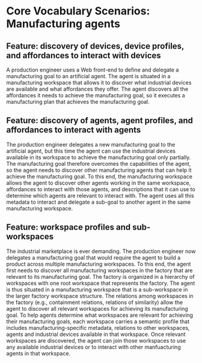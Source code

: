 # Core Vocabulary Scenarios: Manufacturing agents

## Feature: discovery of devices, device profiles, and affordances to interact with devices
A production engineer uses a Web front-end to define and delegate a manufacturing goal to an artificial agent. The agent is situated in a manufacturing workspace that allows it to discover what industrial devices are available and what affordances they offer. The agent discovers all the affordances it needs to achieve the manufacturing goal, so it executes a manufacturing plan that achieves the manufacturing goal.

## Feature: discovery of agents, agent profiles, and affordances to interact with agents
The production engineer delegates a new manufacturing goal to the artificial agent, but this time the agent can use the industrial devices available in its workspace to achieve the manufacturing goal only partially. The manufacturing goal therefore overcomes the capabilities of the agent, so the agent needs to discover other manufacturing agents that can help it achieve the manufacturing goal. To this end, the manufacturing workspace allows the agent to discover other agents working in the same workspace, affordances to interact with those agents, and descriptions that it can use to determine which agents are relevant to interact with. The agent uses all this metadata to interact and delegate a sub-goal to another agent in the same manufacturing workspace.

## Feature: workspace profiles and sub-workspaces
The industrial marketplace is ever demanding. The production engineer now delegates a manufacturing goal that would require the agent to build a product across multiple manufacturing workspaces. To this end, the agent first needs to discover all manufacturing workspaces in the factory that are relevant to its manufacturing goal. The factory is organized in a hierarchy of workspaces with one root workspace that represents the factory. The agent is thus situated in a manufacturing workspace that is a sub-workspace in the larger factory workspace structure. The relations among workspaces in the factory (e.g., containment relations, relations of similarity) allow the agent to discover all relevant workspaces for achieving its manufacturing goal. To help agents determine what workspaces are relevant for achieving their manufacturing goals, each workspace carries a semantic profile that includes manufacturing-specific metadata, relations to other workspaces, agents and industrial devices available in that workspace. Once relevant workspaces are discovered, the agent can join those workspaces to use any available industrial devices or to interact with other manfuacturing agents in that workspace.
